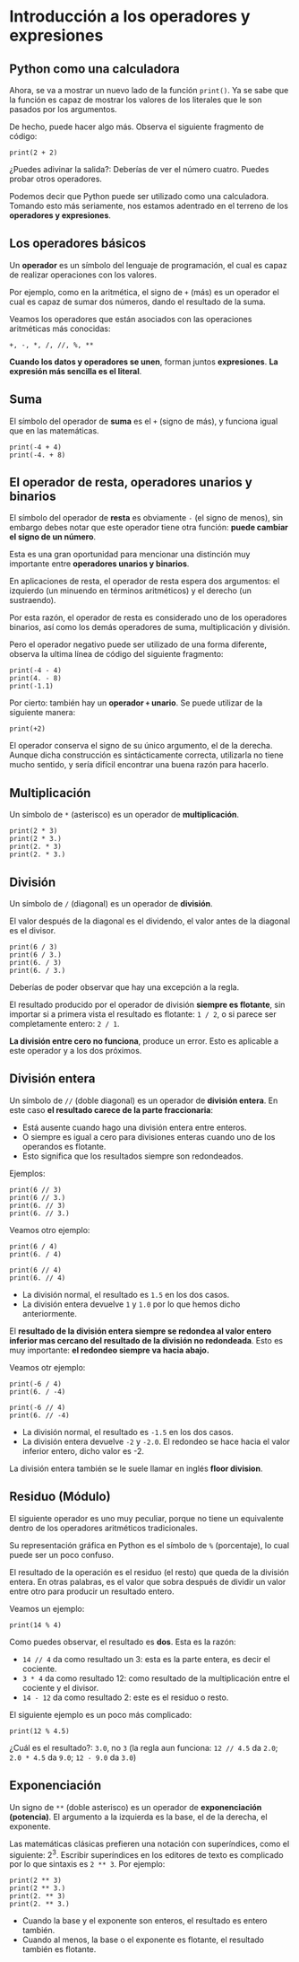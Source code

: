 # Introducción a los operadores y expresiones

## Python como una calculadora

Ahora, se va a mostrar un nuevo lado de la función `print()`. Ya se sabe que la función es capaz de mostrar los valores de los literales que le son pasados por los argumentos.

De hecho, puede hacer algo más. Observa el siguiente fragmento de código:

```
print(2 + 2)
```

¿Puedes adivinar la salida?: Deberías de ver el número cuatro. Puedes probar otros operadores.

Podemos decir que Python puede ser utilizado como una calculadora. Tomando esto más seriamente, nos estamos adentrado en el terreno de los **operadores y expresiones**.

## Los operadores básicos

Un **operador** es un símbolo del lenguaje de programación, el cual es capaz de realizar operaciones con los valores.

Por ejemplo, como en la aritmética, el signo de `+` (más) es un operador el cual es capaz de sumar dos números, dando el resultado de la suma.

Veamos los operadores que están asociados con las operaciones aritméticas más conocidas:

```
+, -, *, /, //, %, **
```

**Cuando los datos y operadores se unen**, forman juntos **expresiones**. **La expresión más sencilla es el literal**.

## Suma

El símbolo del operador de **suma** es el `+` (signo de más), y funciona igual que en las matemáticas.

```
print(-4 + 4)
print(-4. + 8)
```

## El operador de resta, operadores unarios y binarios

El símbolo del operador de **resta** es obviamente `-` (el signo de menos), sin embargo debes notar que este operador tiene otra función: **puede cambiar el signo de un número**.

Esta es una gran oportunidad para mencionar una distinción muy importante entre **operadores unarios y binarios**.

En aplicaciones de resta, el operador de resta espera dos argumentos: el izquierdo (un minuendo en términos aritméticos) y el derecho (un sustraendo).

Por esta razón, el operador de resta es considerado uno de los operadores binarios, así como los demás operadores de suma, multiplicación y división.

Pero el operador negativo puede ser utilizado de una forma diferente, observa la ultima línea de código del siguiente fragmento:

```
print(-4 - 4)
print(4. - 8)
print(-1.1)
```

Por cierto: también hay un **operador `+` unario**. Se puede utilizar de la siguiente manera:

```
print(+2)
```

El operador conserva el signo de su único argumento, el de la derecha. Aunque dicha construcción es sintácticamente correcta, utilizarla no tiene mucho sentido, y sería difícil encontrar una buena razón para hacerlo.

## Multiplicación

Un símbolo de `*` (asterisco) es un operador de **multiplicación**.

```
print(2 * 3)
print(2 * 3.)
print(2. * 3)
print(2. * 3.)
```

## División

Un símbolo de `/` (diagonal) es un operador de **división**.

El valor después de la diagonal es el dividendo, el valor antes de la diagonal es el divisor.



```
print(6 / 3)
print(6 / 3.)
print(6. / 3)
print(6. / 3.)
```

Deberías de poder observar que hay una excepción a la regla.

El resultado producido por el operador de división **siempre es flotante**, sin importar si a primera vista el resultado es flotante: `1 / 2`, o si parece ser completamente entero: `2 / 1`.

**La división entre cero no funciona**, produce un error. Esto es aplicable a este operador y a los dos próximos.

## División entera

Un símbolo de `//` (doble diagonal) es un operador de **división entera**. En este caso **el resultado carece de la parte fraccionaria**:
* Está ausente cuando hago una división entera entre enteros. 
* O siempre es igual a cero para divisiones enteras cuando uno de los operandos es flotante. 
* Esto significa que los resultados siempre son redondeados.

Ejemplos:

```
print(6 // 3)
print(6 // 3.)
print(6. // 3)
print(6. // 3.)
```



Veamos otro ejemplo:

```
print(6 / 4)
print(6. / 4)

print(6 // 4)
print(6. // 4)
```

* La división normal, el resultado es `1.5` en los dos casos.
* La división entera devuelve `1` y `1.0` por lo que hemos dicho anteriormente.

El **resultado de la división entera siempre se redondea al valor entero inferior mas cercano del resultado de la división no redondeada**. Esto es muy importante: **el redondeo siempre va hacia abajo.**

Veamos otr ejemplo:

```
print(-6 / 4)
print(6. / -4)

print(-6 // 4)
print(6. // -4)
```

* La división normal, el resultado es `-1.5` en los dos casos.
* La división entera devuelve `-2` y `-2.0`. El redondeo se hace hacia el valor inferior entero, dicho valor es -2.

La división entera también se le suele llamar en inglés **floor division**.

## Residuo (Módulo)

El siguiente operador es uno muy peculiar, porque no tiene un equivalente dentro de los operadores aritméticos tradicionales.

Su representación gráfica en Python es el símbolo de `%` (porcentaje), lo cual puede ser un poco confuso.

El resultado de la operación es el residuo (el resto) que queda de la división entera. En otras palabras, es el valor que sobra después de dividir un valor entre otro para producir un resultado entero.


Veamos un ejemplo:

```
print(14 % 4)
```

Como puedes observar, el resultado es **dos**. Esta es la razón:

* `14 // 4` da como resultado un 3: esta es la parte entera, es decir el cociente.
* `3 * 4` da como resultado 12: como resultado de la multiplicación entre el cociente y el divisor.
* `14 - 12` da como resultado 2: este es el residuo o resto.


El siguiente ejemplo es un poco más complicado:

```
print(12 % 4.5)
```

¿Cuál es el resultado?: `3.0`, no `3` (la regla aun funciona: `12 // 4.5` da `2.0`; `2.0 * 4.5` da `9.0`; `12 - 9.0` da `3.0`)

## Exponenciación

Un signo de `**` (doble asterisco) es un operador de **exponenciación (potencia)**. El argumento a la izquierda es la base, el de la derecha, el exponente.

Las matemáticas clásicas prefieren una notación con superíndices, como el siguiente: 2<sup>3</sup>. Escribir superíndices en los editores de texto es complicado por lo que sintaxis es `2 ** 3`. Por ejemplo:

```
print(2 ** 3)
print(2 ** 3.)
print(2. ** 3)
print(2. ** 3.)
```

* Cuando la base y el exponente son enteros, el resultado es entero también.
* Cuando al menos, la base o el exponente es flotante, el resultado también es flotante.


    
